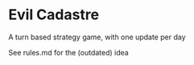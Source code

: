 # Evil Cadastre

A turn based strategy game, with one update per day

See rules.md for the (outdated) idea
